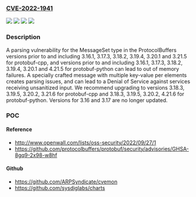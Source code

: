 ### [CVE-2022-1941](https://cve.mitre.org/cgi-bin/cvename.cgi?name=CVE-2022-1941)
![](https://img.shields.io/static/v1?label=Product&message=protobuf-cpp&color=blue)
![](https://img.shields.io/static/v1?label=Product&message=protobuf-python&color=blue)
![](https://img.shields.io/static/v1?label=Version&message=n%2Fa&color=blue)
![](https://img.shields.io/static/v1?label=Vulnerability&message=CWE-1286%3A%20Improper%20Validation%20of%20Syntactic%20Correctness%20of%20Input&color=brighgreen)

### Description

A parsing vulnerability for the MessageSet type in the ProtocolBuffers versions prior to and including 3.16.1, 3.17.3, 3.18.2, 3.19.4, 3.20.1 and 3.21.5 for protobuf-cpp, and versions prior to and including 3.16.1, 3.17.3, 3.18.2, 3.19.4, 3.20.1 and 4.21.5 for protobuf-python can lead to out of memory failures. A specially crafted message with multiple key-value per elements creates parsing issues, and can lead to a Denial of Service against services receiving unsanitized input. We recommend upgrading to versions 3.18.3, 3.19.5, 3.20.2, 3.21.6 for protobuf-cpp and 3.18.3, 3.19.5, 3.20.2, 4.21.6 for protobuf-python. Versions for 3.16 and 3.17 are no longer updated.

### POC

#### Reference
- http://www.openwall.com/lists/oss-security/2022/09/27/1
- https://github.com/protocolbuffers/protobuf/security/advisories/GHSA-8gq9-2x98-w8hf

#### Github
- https://github.com/ARPSyndicate/cvemon
- https://github.com/sysdiglabs/charts

